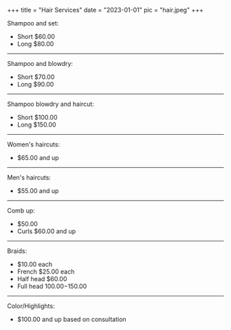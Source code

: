 +++
title = "Hair Services"
date = "2023-01-01"
pic = "hair.jpeg"
+++

Shampoo and set:
* Short $60.00
* Long $80.00
---
Shampoo and blowdry:
* Short $70.00
* Long $90.00
---
Shampoo blowdry and haircut:
* Short $100.00
* Long $150.00
---
Women's haircuts:
* $65.00 and up
---
Men's haircuts:
* $55.00 and up
---
Comb up:
* $50.00
* Curls $60.00 and up
---
Braids:
* $10.00 each
* French $25.00 each
* Half head $60.00
* Full head $100.00-$150.00
---
Color/Highlights:
* $100.00 and up based on consultation

